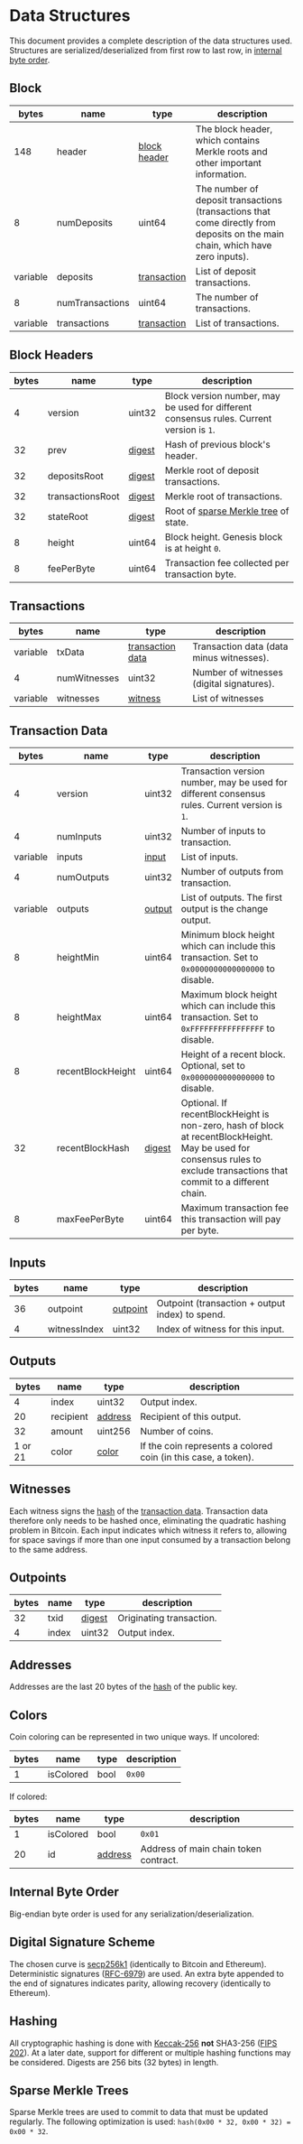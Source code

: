 # Data Structures

This document provides a complete description of the data structures used.
Structures are serialized/deserialized from first row to last row, in [internal byte order](#internal-byte-order).

## Block

| bytes | name | type | description |
|-|-|-|-|
| 148 | header | [block header](#block-headers) | The block header, which contains Merkle roots and other important information. |
| 8 | numDeposits | uint64 | The number of deposit transactions (transactions that come directly from deposits on the main chain, which have zero inputs). |
| variable | deposits | [transaction](#transactions) | List of deposit transactions. |
| 8 | numTransactions | uint64 | The number of transactions. |
| variable | transactions | [transaction](#transactions) | List of transactions. |

## Block Headers

| bytes | name | type | description |
|-|-|-|-|
| 4 | version | uint32 | Block version number, may be used for different consensus rules. Current version is `1`. |
| 32 | prev | [digest](#hashing) | Hash of previous block's header. |
| 32 | depositsRoot | [digest](#hashing) | Merkle root of deposit transactions. |
| 32 | transactionsRoot | [digest](#hashing) | Merkle root of transactions. |
| 32 | stateRoot | [digest](#hashing) | Root of [sparse Merkle tree](#sparse-merkle-trees) of state. |
| 8 | height | uint64 | Block height. Genesis block is at height `0`. |
| 8 | feePerByte | uint64 | Transaction fee collected per transaction byte. |

## Transactions

| bytes | name | type | description |
|-|-|-|-|
| variable | txData | [transaction data](#transaction-data) | Transaction data (data minus witnesses). |
| 4 | numWitnesses | uint32 | Number of witnesses (digital signatures). |
| variable | witnesses | [witness](#witnesses) | List of witnesses |

## Transaction Data

| bytes | name | type | description |
|-|-|-|-|
| 4 | version | uint32 | Transaction version number, may be used for different consensus rules. Current version is `1`. |
| 4 | numInputs | uint32 | Number of inputs to transaction. |
| variable | inputs | [input](#inputs) | List of inputs. |
| 4 | numOutputs | uint32 | Number of outputs from transaction. |
| variable | outputs | [output](#outputs) | List of outputs. The first output is the change output. |
| 8 | heightMin | uint64 | Minimum block height which can include this transaction. Set to `0x0000000000000000` to disable. |
| 8 | heightMax | uint64 | Maximum block height which can include this transaction. Set to `0xFFFFFFFFFFFFFFFF` to disable. |
| 8 | recentBlockHeight | uint64 | Height of a recent block. Optional, set to `0x0000000000000000` to disable. |
| 32 | recentBlockHash | [digest](#hashing) | Optional. If recentBlockHeight is non-zero, hash of block at recentBlockHeight. May be used for consensus rules to exclude transactions that commit to a different chain. |
| 8 | maxFeePerByte | uint64 | Maximum transaction fee this transaction will pay per byte. |

## Inputs

| bytes | name | type | description |
|-|-|-|-|
| 36 | outpoint | [outpoint](#outpoints) | Outpoint (transaction + output index) to spend. |
| 4 | witnessIndex | uint32 | Index of witness for this input. |

## Outputs

| bytes | name | type | description |
|-|-|-|-|
| 4 | index | uint32 | Output index. |
| 20 | recipient | [address](#addresses) | Recipient of this output. |
| 32 | amount | uint256 | Number of coins. |
| 1 or 21 | color | [color](#colors) | If the coin represents a colored coin (in this case, a token). |

## Witnesses

Each witness signs the [hash](#hashing) of the [transaction data](#transaction-data).
Transaction data therefore only needs to be hashed once, eliminating the quadratic hashing problem in Bitcoin.
Each input indicates which witness it refers to, allowing for space savings if more than one input consumed by a transaction belong to the same address.

## Outpoints

| bytes | name | type | description |
|-|-|-|-|
| 32 | txid | [digest](#hashing) | Originating transaction. |
| 4 | index | uint32 | Output index. |

## Addresses

Addresses are the last 20 bytes of the [hash](#hashing) of the public key.

## Colors

Coin coloring can be represented in two unique ways.
If uncolored:

| bytes | name | type | description |
|-|-|-|-|
| 1 | isColored | bool | `0x00` |

If colored:

| bytes | name | type | description |
|-|-|-|-|
| 1 | isColored | bool | `0x01` |
| 20 | id | [address](#addresses) | Address of main chain token contract. |

## Internal Byte Order

Big-endian byte order is used for any serialization/deserialization.

## Digital Signature Scheme

The chosen curve is [secp256k1](https://en.bitcoin.it/wiki/Secp256k1) (identically to Bitcoin and Ethereum).
Deterministic signatures ([RFC-6979](https://tools.ietf.org/rfc/rfc6979.txt)) are used.
An extra byte appended to the end of signatures indicates parity, allowing recovery (identically to Ethereum).

## Hashing

All cryptographic hashing is done with [Keccak-256](https://keccak.team/keccak.html) **not** SHA3-256 ([FIPS 202](https://keccak.team/specifications.html#FIPS_202)).
At a later date, support for different or multiple hashing functions may be considered.
Digests are 256 bits (32 bytes) in length.

## Sparse Merkle Trees

Sparse Merkle trees are used to commit to data that must be updated regularly.
The following optimization is used: `hash(0x00 * 32, 0x00 * 32) = 0x00 * 32`.
